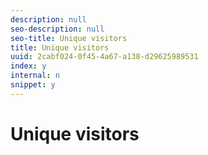 ```yaml
---
description: null
seo-description: null
seo-title: Unique visitors
title: Unique visitors
uuid: 2cabf024-0f45-4a67-a138-d29625989531
index: y
internal: n
snippet: y
---
```


# Unique visitors

